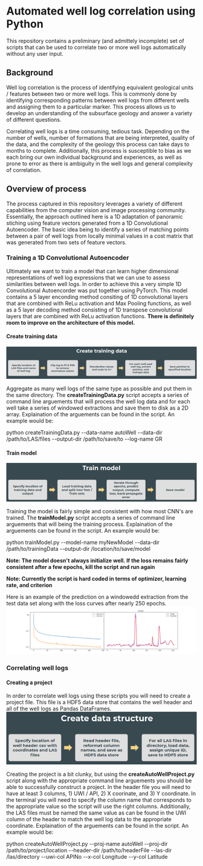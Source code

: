# Automated well log correlation using Python

This repository contains a preliminary (and admittely incomplete) set of scripts that can be used to correlate two or more well logs automatically without any user input.

## Background

Well log correlation is the process of identifying equivalent geological units / features between two or more well logs.  This is commonly done by identifying corresponding patterns between well logs from different wells and assigning them to a particular marker.  This process allows us to develop an understanding of the subsurface geology and answer a variety of different questions.

Correlating well logs is a time consuming, tedious task.  Depending on the number of wells,  number of formations that are being interpreted, quality of the data, and the complexity of the geology this process can take days to months to complete.  Additionally, this process is susceptible to bias as we each bring our own individual background and experiences, as well as prone to error as there is ambiguity in the well logs and general complexity of correlation.

## Overview of process

The process captured in this repository leverages a variety of different capabilities from the computer vision and image processing community.  Essentially, the approach outlined here is a 1D adaptation of panoramic stiching using feature vectors generated from a 1D Convolutional Autoencoder.  The basic idea being to identify a series of matching points between a pair of well logs from locally minimal values in a cost matrix that was generated from two sets of feature vectors.

### Training a 1D Convolutional Autoencoder

Ultimately we want to train a model that can learn higher dimensional representations of well log expressions that we can use to assess similarities between well logs.  In order to achieve this a very simple 1D Convolutional Autoencorder was put together using PyTorch.  This model contains a 5 layer enconding method consiting of 1D convolutional layers that are combined with ReLu activation and Max Pooling functions, as well as a 5 layer decoding method consisting of 1D transpose convolutional layers that are combined with ReLu activation functions.  **There is definitely room to improve on the architecture of this model.**

#### Create training data

![Create training data workflow](/images/createTrainingDataWorkflow.png)

Aggregate as many well logs of the same type as possible and put them in the same directory.  The **createTrainingData.py** script accepts a series of command line arguements that will process the well log data and for each well take a series of windowed extractions and save them to disk as a 2D array.  Explaination of the arguements can be found in the script.  An example would be:

python createTrainingData.py --data-name autoWell --data-dir /path/to/LAS/files --output-dir /path/to/save/to --log-name GR

#### Train model

![Train model](/images/trainModelWorkflow.png)

Training the model is fairly simple and consistent with how most CNN's are trained.  The **trainModel.py** script accepts a series of command line arguements that will being the training process.  Explaination of the arguements can be found in the script.  An example would be:

python trainModel.py --model-name myNewModel --data-dir /path/to/trainingData --output-dir /location/to/save/model 

**Note: The model doesn't always initialize well.  If the loss remains fairly consistent after a few epochs, kill the script and run again**

**Note: Currently the script is hard coded in terms of optimizer, learning rate, and criterion**

Here is an example of the prediction on a windowedd extraction from the test data set along with the loss curves after nearly 250 epochs.
![Loss and validation](/images/trainValidation.png)

### Correlating well logs

#### Creating a project

In order to correlate well logs using these scripts you will need to create a project file.  This file is a HDF5 data store that contains the well header and all of the well logs as Pandas DataFrames.
![Create project](/images/createDataStructureWorkflow.png)

Creating the project is a bit clunky, but using the **createAutoWellProject.py** script along with the appropriate command line arguements you should be able to successfully construct a project.  In the header file you will need to have at least 3 columns, 1) UWI / API, 2) X coorinate, and 3) Y coordinate.  In the terminal you will need to specify the column name that corresponds to the appropriate value so the script will use the right columns.  Additionally, the LAS files must be named the same value as can be found in the UWI column of the header to match the well log data to the appropriate coordinate.  Explaination of the arguements can be found in the script.  An example would be:

python createAutoWellProject.py --proj-name autoWell --proj-dir /path/to/project/location --header-dir /path/to/headerFile --las-dir /las/directory --uwi-col APINo --x-col Longitude --y-col Latitude

